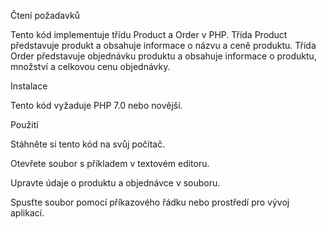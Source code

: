 Čtení požadavků

Tento kód implementuje třídu Product a Order v PHP. Třída Product představuje produkt a obsahuje informace o názvu a ceně produktu. Třída Order představuje objednávku produktu a obsahuje informace o produktu, množství a celkovou cenu objednávky.

Instalace

Tento kód vyžaduje PHP 7.0 nebo novější.

Použití

Stáhněte si tento kód na svůj počítač.

Otevřete soubor s příkladem v textovém editoru.

Upravte údaje o produktu a objednávce v souboru.

Spusťte soubor pomocí příkazového řádku nebo prostředí pro vývoj aplikací.
